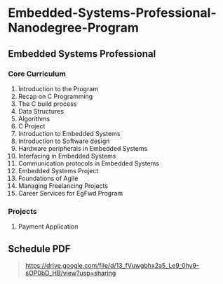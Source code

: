 # Embedded-Systems-Professional-Nanodegree-Program
## Embedded Systems Professional

### Core Curriculum
   1. Introduction to the Program
   2. Recap on C Programming
   3. The C build process
   4. Data Structures
   5. Algorithms
   6. C Project
   7. Introduction to Embedded Systems
   8. Introduction to Software design
   9. Hardware peripherals in Embedded Systems
   10. Interfacing in Embedded Systems
   11. Communication protocols in Embedded Systems
   12. Embedded Systems Project
   13. Foundations of Agile
   14. Managing Freelancing Projects
   15. Career Services for EgFwd Program

### Projects
  1. Payment Application

## Schedule PDF 
   > https://drive.google.com/file/d/13_fVuwgbhx2a5_Le9_0hy9-sOP0bD_HB/view?usp=sharing


